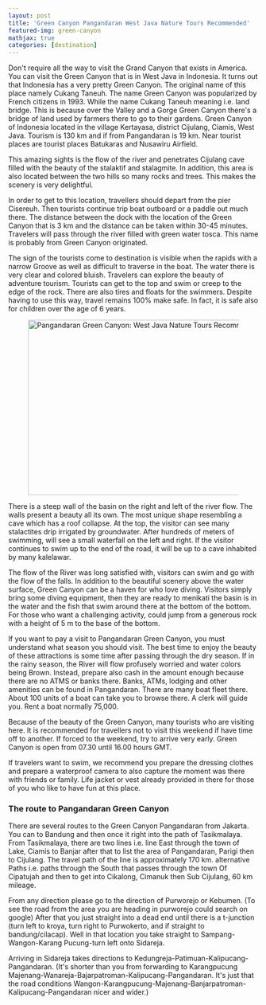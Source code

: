 ```yaml
---
layout: post
title: 'Green Canyon Pangandaran West Java Nature Tours Recommended'
featured-img: green-canyon
mathjax: true
categories: [destination]
---
```


<p>Don't require all the way to visit the Grand Canyon that exists in America. You can visit the Green Canyon that is in West Java in Indonesia. It turns out that Indonesia has a very pretty Green Canyon. The original name of this place namely Cukang Taneuh. The name Green Canyon was popularized by French citizens in 1993. While the name Cukang Taneuh meaning i.e. land bridge. This is because over the Valley and a Gorge Green Canyon there's a bridge of land used by farmers there to go to their gardens. Green Canyon of Indonesia located in the village Kertayasa, district Cijulang, Ciamis, West Java. Tourism is 130 km and if from Pangandaran is 19 km. Near tourist places are tourist places Batukaras and Nusawiru Airfield.</p><p>

This amazing sights is the flow of the river and penetrates Cijulang cave filled with the beauty of the stalaktif and stalagmite. In addition, this area is also located between the two hills so many rocks and trees. This makes the scenery is very delightful.
</p><p>

In order to get to this location, travellers should depart from the pier Cisereuh. Then tourists continue trip boat outboard or a paddle out much there. The distance between the dock with the location of the Green Canyon that is 3 km and the distance  can be taken within 30-45 minutes. Travelers will pass through the river filled with green water tosca. This name is probably from Green Canyon originated.
</p><p>

The sign of the tourists come to destination is visible when the rapids with a narrow Groove as well as difficult to traverse in the boat. The water there is very clear and colored bluish. Travelers can explore the beauty of adventure tourism. Tourists can get to the top and swim or creep to the edge of the rock. There are also tires and floats for the swimmers. Despite having to use this way, travel remains 100% make safe. In fact, it is safe also for children over the age of 6 years.
</p>
<figure class="center"><a href="https://1.bp.blogspot.com/-7pKJwSSLeAU/Wpz39WoOSfI/AAAAAAAANhI/jEsA_3wpheAQfh1_r-Kx1s4pNUSl6_4CwCLcBGAs/s1600/green_canyon_1024x61_fWdhC.jpg" ><img title="Pangandaran Green Canyon: West Java Nature Tours Recommended" alt="Pangandaran Green Canyon: West Java Nature Tours Recommended"  src="https://1.bp.blogspot.com/-7pKJwSSLeAU/Wpz39WoOSfI/AAAAAAAANhI/jEsA_3wpheAQfh1_r-Kx1s4pNUSl6_4CwCLcBGAs/s760/green_canyon_1024x61_fWdhC.jpg" width="760" height="352" data-original-width="1024" data-original-height="614" /></a></figure>
<p>

There is a steep wall of the basin on the right and left of the river flow. The walls present a beauty all its own. The most unique shape resembling a cave which has a roof collapse. At the top, the visitor can see many stalactites drip irrigated by groundwater. After hundreds of meters of swimming, will see a small waterfall on the left and right. If the visitor continues to swim up to the end of the road, it will be up to a cave inhabited by many kalelawar.
</p>
<p>

The flow of the River was long satisfied with, visitors can swim and go with the flow of the falls. In addition to the beautiful scenery above the water surface, Green Canyon can be a haven for who love diving. Visitors simply bring some diving equipment, then they are ready to menikati the basin is in the water and the fish that swim around there at the bottom of the bottom. For those who want a challenging activity, could jump from a generous rock with a height of 5 m to the base of the bottom.</p><p>

If you want to pay a visit to Pangandaran Green Canyon, you must understand what season you should visit. The best time to enjoy the beauty of these attractions is some time after passing through the dry season. If in the rainy season, the River will flow profusely worried and water colors being Brown. Instead, prepare also cash in the amount enough because there are no ATMS or banks there. Banks, ATMs, lodging and other amenities can be found in Pangandaran. There are many boat fleet there. About 100 units of a boat can take you to browse there. A clerk will guide you. Rent a boat normally 75,000.
</p><p>

Because of the beauty of the Green Canyon, many tourists who are visiting here. It is recommended for travellers not to visit this weekend if have time off to another. If forced to the weekend, try to arrive very early. Green Canyon is open from 07.30 until 16.00 hours GMT.
</p><p>

If travelers want to swim, we recommend you prepare the dressing clothes and prepare a waterproof camera to also capture the moment was there with friends or family. Life jacket or vest already provided in there for those of you who like to have fun at this place.
</p><p>

<h3>The route to Pangandaran Green Canyon</h3>
There are several routes to the Green Canyon Pangandaran from Jakarta. You can to Bandung and then once it right into the path of Tasikmalaya. From Tasikmalaya, there are two lines i.e. line East through the town of Lake, Ciamis to Banjar after that to list the area of Pangandaran, Parigi then to Cijulang. The travel path of the line is approximately 170 km. alternative Paths i.e. paths through the South that passes through the town Of Cipatujah and then to get into Cikalong, Cimanuk then Sub Cijulang, 60 km mileage.
</p><p>
From any direction please go to the direction of Purworejo or Kebumen. (To see the road from the area you are heading in purworejo could search on google) After that you just straight into a dead end until there is a t-junction (turn left to kroya, turn right to Purwokerto, and if straight to bandung/cilacap). Well in that location you take straight to Sampang-Wangon-Karang Pucung-turn left onto Sidareja.
</p><p>
Arriving in Sidareja takes directions to Kedungreja-Patimuan-Kalipucang-Pangandaran. (It's shorter than you from forwarding to Karangpucung Majenang-Wanareja-Bajarpatroman-Kalipucang-Pangandaran. It's just that the road conditions Wangon-Karangpucung-Majenang-Banjarpatroman-Kalipucang-Pangandaran nicer and wider.)
</p>
